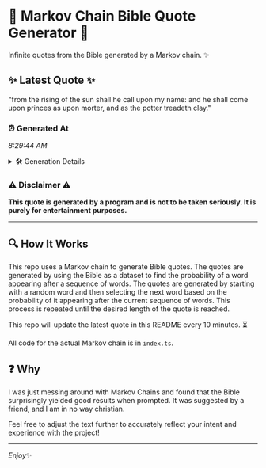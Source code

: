# 📖 Markov Chain Bible Quote Generator 📖

Infinite quotes from the Bible generated by a Markov chain. ✨

## ✨ Latest Quote ✨
"from the rising of the sun shall he call upon my name: and he shall come upon princes as upon morter, and as the potter treadeth clay."

### ⏰ Generated At
*8:29:44 AM*

<details>
    <summary>🛠️ Generation Details</summary>
    <p>
        <strong>🌱 Seed:</strong> from<br>
        <strong>🔄 Iterations:</strong> 26<br>
        <strong>📜 Context History:</strong><br>[ from ]: the<br>[ from, the ]: rising<br>[ from, the, rising ]: of<br>[ from, the, rising, of ]: the<br>[ from, the, rising, of, the ]: sun<br>[ from, the, rising, of, the, sun ]: shall<br>[ the, rising, of, the, sun, shall ]: he<br>[ rising, of, the, sun, shall, he ]: call<br>[ of, the, sun, shall, he, call ]: upon<br>[ the, sun, shall, he, call, upon ]: my<br>[ sun, shall, he, call, upon, my ]: name:<br>[ shall, he, call, upon, my, name: ]: and<br>[ he, call, upon, my, name:, and ]: he<br>[ call, upon, my, name:, and, he ]: shall<br>[ upon, my, name:, and, he, shall ]: come<br>[ my, name:, and, he, shall, come ]: upon<br>[ name:, and, he, shall, come, upon ]: princes<br>[ and, he, shall, come, upon, princes ]: as<br>[ he, shall, come, upon, princes, as ]: upon<br>[ shall, come, upon, princes, as, upon ]: morter,<br>[ come, upon, princes, as, upon, morter, ]: and<br>[ upon, princes, as, upon, morter,, and ]: as<br>[ princes, as, upon, morter,, and, as ]: the<br>[ as, upon, morter,, and, as, the ]: potter<br>[ upon, morter,, and, as, the, potter ]: treadeth<br>[ morter,, and, as, the, potter, treadeth ]: clay.<br>
    </p>
</details>

### ⚠️ Disclaimer ⚠️
**This quote is generated by a program and is not to be taken seriously. It is purely for entertainment purposes.**

---

## 🔍 How It Works

This repo uses a Markov chain to generate Bible quotes. The quotes are generated by using the Bible as a dataset to find the probability of a word appearing after a sequence of words. The quotes are generated by starting with a random word and then selecting the next word based on the probability of it appearing after the current sequence of words. This process is repeated until the desired length of the quote is reached.

This repo will update the latest quote in this README every 10 minutes. ⏳

All code for the actual Markov chain is in `index.ts`.

## ❓ Why

I was just messing around with Markov Chains and found that the Bible surprisingly yielded good results when prompted. 
It was suggested by a friend, and I am in no way christian.

Feel free to adjust the text further to accurately reflect your intent and experience with the project!

---

*Enjoy*✨
